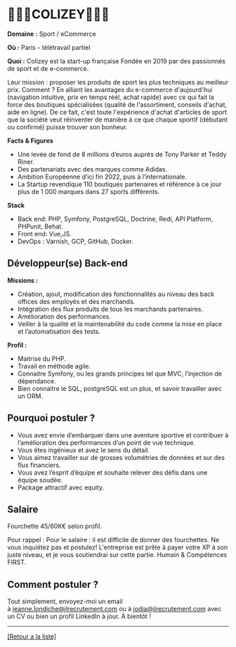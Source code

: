 # 🏃🏻‍♂️COLIZEY⛹🏻‍♂️

**Domaine :** Sport / eCommerce 

**Où :** Paris  - télétravail partiel 

**Quoi :** Colizey est la start-up française Fondée en 2019 par des passionnés de sport et de e-commerce. 

Leur mission : proposer les produits de sport les plus techniques au meilleur prix. 
Comment ? En alliant les avantages du e-commerce d'aujourd'hui (navigation intuitive, prix en temps réél, achat rapide) avec ce qui fait la force des boutiques spécialisées (qualité de l'assortiment, conseils d'achat, aide en ligne). 
De ce fait, c'est toute l'expérience d'achat d'articles de sport que la société veut réinventer de manière à ce que chaque sportif (débutant ou confirmé) puisse trouver son bonheur.

**Facts & Figures**

* Une levée de fond de 8 millions d’euros auprès de Tony Parker et Teddy Riner. 
* Des partenariats avec des marques comme Adidas.  
* Ambition Européenne d’ici fin 2022, puis à l’internationale. 
* La Startup revendique 110 boutiques partenaires et référence à ce jour plus de 1 000 marques dans 27 sports différents. 

**Stack**

* Back end: PHP, Symfony, PostgreSQL, Doctrine, Redi, API Platform, PHPunit, Behat. 
* Front end: Vue,JS. 
* DevOps : Varnish, GCP, GitHub, Docker. 

## Développeur(se) Back-end 

**Missions :** 

* Création, ajout, modification des fonctionnalités au niveau des back offices des employés et des marchands. 
* Intégration des flux produits de tous les marchands partenaires. 
* Amélioration des performances. 
* Veiller à la qualité et la maintenabilité du code comme la mise en place et l’automatisation des tests. 

**Profil :**

* Maitrise du PHP.
* Travail en méthode agile.
* Connaitre Symfony, ou les grands principes tel que MVC, l’injection de dépendance. 
* Bien connaitre le SQL, postgreSQL est un plus, et savoir travailler avec un ORM.

## Pourquoi postuler ?

* Vous avez envie d’embarquer dans une aventure sportive et contribuer à l’amélioration des performances d’un point de vue technique.
* Vous êtes ingénieux et avez le sens du détail.
* Vous aimez travailler sur de grosses volumétries de données et sur des flux financiers.
* Vous avez l’esprit d’équipe et souhaite relever des défis dans une équipe soudée. 
* Package attractif avec equity.

## Salaire 
  
Fourchette 45/60K€ selon profil. 

Pour rappel : Pour le salaire : il est difficile de donner des fourchettes. Ne vous inquiétez pas et postulez! L'entreprise est prête à payer votre XP à son juste niveau, et je vous soutiendrai sur cette partie. Humain & Compétences FIRST.

## Comment postuler ?

Tout simplement, envoyez-moi un email à jeanne.londiche@jlrecrutement.com ou à jodia@jlrecrutement.com avec un CV ou bien un profil LinkedIn à jour. À bientôt !

----
<a href="https://github.com/jlondiche/job-board-php/blob/master/README.md">[Retour a la liste]</a>
